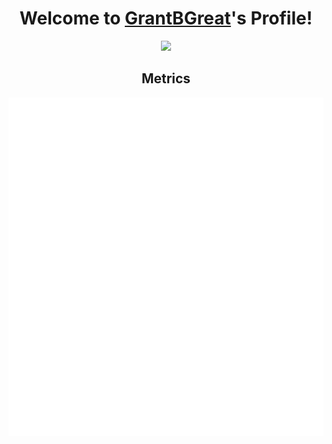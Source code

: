 <h1 align="center">Welcome to <a href="https://github.com/GrantBGreat">GrantBGreat</a>'s Profile!</h1>
<p align="center">
  <a align="center" href="https://github.com/DenverCoder1/readme-typing-svg"><img src="https://readme-typing-svg.herokuapp.com?&font=IBM+Plex+Sans&color=3f195e&size=25&lines=Welcome+to+my+GitHub+profile!;I'm+a+backend+developer!;I+love+robotics!;I'm+a+High+School+student!" /></a>
</p>




<h2 align="center">Metrics</h2>
<p align="center">
  <img align="center" src="https://github.com/GrantBGreat/GrantBGreat/blob/main/github-metrics.svg"></img>
</p>
